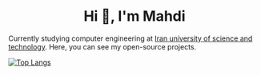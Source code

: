 <h1 align="center">Hi 👋, I'm Mahdi</h1>

Currently studying computer engineering at [Iran university of science and technology](http://www.iust.ac.ir/en).
Here, you can see my open-source projects.

[![Top Langs](https://github-readme-stats.vercel.app/api?username=AmiriShavaki&show_icons=true&theme=radical)](https://github.com/anuraghazra/github-readme-stats)

